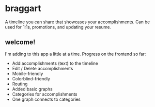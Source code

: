 # braggart

A timeline you can share that showcases your accomplishments. Can be used for 1:1s, promotions, and updating your resume.

## welcome!

I'm adding to this app a little at a time. Progress on the frontend so far:

- Add accomplishments (text) to the timeline
- Edit / Delete accomplishments
- Mobile-friendly
- Colorblind-friendly
- Routing
- Added basic graphs
- Categories for accomplishments
- One graph connects to categories
